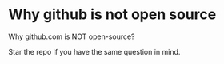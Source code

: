 # Why github is not open source

Why github.com is NOT open-source?

Star the repo if you have the same question in mind.

